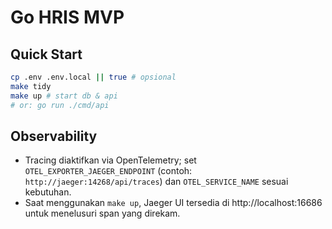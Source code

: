 # Go HRIS MVP


## Quick Start
```bash
cp .env .env.local || true # opsional
make tidy
make up # start db & api
# or: go run ./cmd/api
```

## Observability

- Tracing diaktifkan via OpenTelemetry; set `OTEL_EXPORTER_JAEGER_ENDPOINT` (contoh: `http://jaeger:14268/api/traces`) dan `OTEL_SERVICE_NAME` sesuai kebutuhan.
- Saat menggunakan `make up`, Jaeger UI tersedia di http://localhost:16686 untuk menelusuri span yang direkam.
